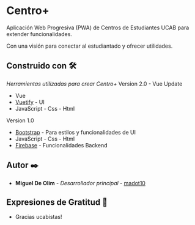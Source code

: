 # Centro+

Aplicación Web Progresiva (PWA) de Centros de Estudiantes UCAB para extender funcionalidades.

Con una visión para conectar al estudiantado y ofrecer utilidades.

## Construido con 🛠️

_Herramientas utilizadas para crear Centro+_
Version 2.0 - Vue Update

-   Vue
-   [Vuetify](https://vuetifyjs.com/en/) - UI
-   JavaScript - Css - Html

Version 1.0

-   [Bootstrap](https://getbootstrap.com/) - Para estilos y funcionalidades de UI
-   JavaScript - Css - Html
-   [Firebase](https://firebase.google.com) - Funcionalidades Backend

## Autor ✒️

-   **Miguel De Olim** - _Desarrollador principal_ - [madot10](https://github.com/Madot10)

## Expresiones de Gratitud 🎁

-   Gracias ucabistas!
